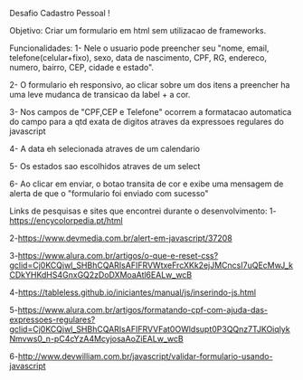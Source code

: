 Desafio Cadastro Pessoal !

Objetivo: Criar um formulario em html sem utilizacao de frameworks. 

Funcionalidades: 
1- Nele o usuario pode preencher seu "nome, email, telefone(celular+fixo), sexo, data de nascimento, CPF, RG, endereco, numero, bairro, CEP, cidade e estado".

2- O formulario eh responsivo, ao clicar sobre um dos itens a preencher ha uma leve mudanca de transicao da label + a cor.

3- Nos campos de "CPF,CEP e Telefone" ocorrem a formatacao automatica do campo para a qtd exata de digitos
atraves da expressoes regulares do javascript

4- A data eh selecionada atraves de um calendario

5- Os estados sao escolhidos atraves de um select

6- Ao clicar em enviar, o botao transita de cor e exibe uma mensagem de alerta de que o "formulario foi enviado com sucesso"


Links de pesquisas e sites que encontrei durante o desenvolvimento:
1- https://encycolorpedia.pt/html

2-https://www.devmedia.com.br/alert-em-javascript/37208

3-https://www.alura.com.br/artigos/o-que-e-reset-css?gclid=Cj0KCQjwl_SHBhCQARIsAFIFRVWtxeFrcXKk2ejJMCncsI7uQEcMwJ_kCDkYHKdHS4GnxGQ2zDoDXMoaAtl6EALw_wcB

4-https://tableless.github.io/iniciantes/manual/js/inserindo-js.html

5-https://www.alura.com.br/artigos/formatando-cpf-com-ajuda-das-expressoes-regulares?gclid=Cj0KCQjwl_SHBhCQARIsAFIFRVVFat0OWldsupt0P3QQnz7TJKOiqlykNmvws0_n-pC4cYzA4McyjosaAoZiEALw_wcB

6-http://www.devwilliam.com.br/javascript/validar-formulario-usando-javascript 